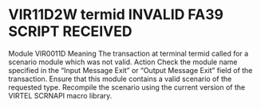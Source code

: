 # VIR11D2W termid INVALID FA39 SCRIPT RECEIVED
Module
    VIR0011D
Meaning
    The transaction at terminal termid called for a scenario module which was not valid.
Action
    Check the module name specified in the “Input Message Exit” or “Output Message Exit” field of the transaction. Ensure that this module contains a valid scenario of the requested type. Recompile the scenario using the current version of the VIRTEL SCRNAPI macro library.
